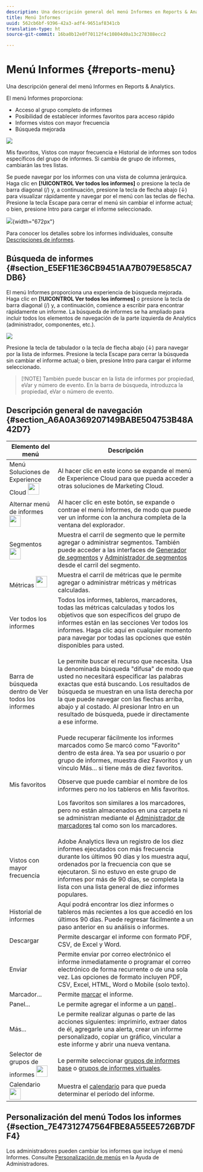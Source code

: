 ```yaml
---
description: Una descripción general del menú Informes en Reports & Analytics.
title: Menú Informes
uuid: 562cb6bf-9396-42a3-adf4-9651af8341cb
translation-type: ht
source-git-commit: 16ba0b12e0f70112f4c10804d0a13c278388ecc2

---
```



# Menú Informes {#reports-menu}

Una descripción general del menú Informes en Reports &amp; Analytics.

El menú Informes proporciona:

* Acceso al grupo completo de informes
* Posibilidad de establecer informes favoritos para acceso rápido
* Informes vistos con mayor frecuencia
* Búsqueda mejorada

![](assets/menu-mainnav.png)

Mis favoritos, Vistos con mayor frecuencia e Historial de informes son todos específicos del grupo de informes. Si cambia de grupo de informes, cambiarán las tres listas.

Se puede navegar por los informes con una vista de columna jerárquica. Haga clic en **[!UICONTROL Ver todos los informes]** o presione la tecla de barra diagonal (/) y, a continuación, presione la tecla de flecha abajo (↓) para visualizar rápidamente y navegar por el menú con las teclas de flecha. Presione la tecla Escape para cerrar el menú sin cambiar el informe actual; o bien, presione Intro para cargar el informe seleccionado.

![](assets/reports-landing.png){width=&quot;672px&quot;}

Para conocer los detalles sobre los informes individuales, consulte [Descripciones de informes](https://marketing.adobe.com/resources/help/es_ES/reference/reports_descriptions.html).

## Búsqueda de informes {#section_E5EF11E36CB9451AA7B079E585CA7DB6}

El menú Informes proporciona una experiencia de búsqueda mejorada. Haga clic en **[!UICONTROL Ver todos los informes]** o presione la tecla de barra diagonal (/) y, a continuación, comience a escribir para encontrar rápidamente un informe. La búsqueda de informes se ha ampliado para incluir todos los elementos de navegación de la parte izquierda de Analytics (administrador, componentes, etc.).

![](assets/menu-search.png)

Presione la tecla de tabulador o la tecla de flecha abajo (↓) para navegar por la lista de informes. Presione la tecla Escape para cerrar la búsqueda sin cambiar el informe actual; o bien, presione Intro para cargar el informe seleccionado.

> [!NOTE] También puede buscar en la lista de informes por propiedad, eVar y número de evento. En la barra de búsqueda, introduzca la propiedad, eVar o número de evento.

## Descripción general de navegación {#section_A6A0A369207149BABE504753B48A42D7}

<table id="table_3BA295966BBC4C94ABDC3718D1894698"> 
 <thead> 
  <tr> 
   <th colname="col1" class="entry"> Elemento del menú </th> 
   <th colname="col2" class="entry"> Descripción </th> 
  </tr>
 </thead>
 <tbody> 
  <tr> 
   <td colname="col1">Menú Soluciones de Experience Cloud <img placement="inline"  src="assets/mc-icon.png" width="30px" id="image_B75D0F6991F74389A77068D999C9A910" /> </td> 
   <td colname="col2"> Al hacer clic en este icono se expande el menú de Experience Cloud para que pueda acceder a otras soluciones de Marketing Cloud. </td> 
  </tr> 
  <tr> 
   <td colname="col1">Alternar menú de informes <img placement="inline"  src="assets/toggle_icon.png" id="image_32296B71E82C4694821D99867305F5FE" width="30px" /> </td> 
   <td colname="col2"> Al hacer clic en este botón, se expande o contrae el menú Informes, de modo que puede ver un informe con la anchura completa de la ventana del explorador. </td> 
  </tr> 
  <tr> 
   <td colname="col1"><span class="uicontrol">Segmentos <img placement="inline"  src="assets/segment_icon.png" width="30px" id="image_6BF461356C8640EA8E93B74092320E91" /></span> </td> 
   <td colname="col2">Muestra el carril de segmento que le permite agregar o administrar segmentos. También puede acceder a las interfaces de <a href="https://marketing.adobe.com/resources/help/es_ES/analytics/segment/seg_build_ui.html"  >Generador de segmentos</a> y <a href="https://marketing.adobe.com/resources/help/es_ES/analytics/segment/seg_manage.html"  >Administrador de segmentos</a> desde el carril del segmento. </td> 
  </tr> 
  <tr> 
   <td colname="col1"><span class="uicontrol">Métricas <img placement="inline"  src="assets/metrics_icon.png" width="30px" id="image_88620CB8A9CC4BC3BE4CE30BDA727512" /></span> </td> 
   <td colname="col2"> Muestra el carril de métricas que le permite agregar o administrar métricas y métricas calculadas. </td> 
  </tr> 
  <tr> 
   <td colname="col1"><span class="uicontrol"> Ver todos los informes</span> </td> 
   <td colname="col2">Todos los informes, tableros, marcadores, todas las métricas calculadas y todos los objetivos que son específicos del grupo de informes están en las secciones <span class="uicontrol">Ver todos los informes</span>. Haga clic aquí en cualquier momento para navegar por todas las opciones que estén disponibles para usted. </td> 
  </tr> 
  <tr> 
   <td colname="col1">Barra de búsqueda dentro de <span class="uicontrol">Ver todos los informes</span> </td> 
   <td colname="col2"> <p> Le permite buscar el recurso que necesita. Usa la denominada búsqueda "difusa" de modo que usted no necesitará especificar las palabras exactas que está buscando. Los resultados de búsqueda se muestran en una lista derecha por la que puede navegar con las flechas arriba, abajo y al costado. Al presionar <span class="uicontrol">Intro</span> en un resultado de búsqueda, puede ir directamente a ese informe. </p> </td> 
  </tr> 
  <tr> 
   <td colname="col1"><span class="uicontrol">Mis favoritos</span> </td> 
   <td colname="col2">Puede recuperar fácilmente los informes marcados como <span class="uicontrol">Se marcó como "Favorito"</span> dentro de esta área. Ya sea por usuario o por grupo de informes, muestra diez Favoritos y un vínculo <span class="uicontrol">Más...</span> si tiene más de diez favoritos. <p>Observe que puede cambiar el nombre de los informes pero no los tableros en Mis favoritos. </p> <p>Los favoritos son similares a los marcadores, pero no están almacenados en una carpeta ni se administran mediante el  <a href="/help/analyze/reports-analytics/bookmarks.md"  > Administrador de marcadores</a> tal como son los marcadores. </p> </td> 
  </tr> 
  <tr> 
   <td colname="col1"><span class="uicontrol"> Vistos con mayor frecuencia</span> </td> 
   <td colname="col2"> Adobe Analytics lleva un registro de los diez informes ejecutados con más frecuencia durante los últimos 90 días y los muestra aquí, ordenados por la frecuencia con que se ejecutaron. Si no estuvo en este grupo de informes por más de 90 días, se completa la lista con una lista general de diez informes populares. </td> 
  </tr> 
  <tr> 
   <td colname="col1"><span class="uicontrol"> Historial de informes</span> </td> 
   <td colname="col2"> Aquí podrá encontrar los diez informes o tableros más recientes a los que accedió en los últimos 90 días. Puede regresar fácilmente a un paso anterior en su análisis o informes. </td> 
  </tr> 
  <tr> 
   <td colname="col1"><span class="uicontrol"> Descargar</span> </td> 
   <td colname="col2">Permite descargar el informe con formato PDF, CSV, de Excel y Word. </td> 
  </tr> 
  <tr> 
   <td colname="col1"><span class="uicontrol"> Enviar</span> </td> 
   <td colname="col2">Permite enviar por correo electrónico el informe inmediatamente o programar el correo electrónico de forma recurrente o de una sola vez. Las opciones de formato incluyen PDF, CSV, Excel, HTML, Word o Mobile (solo texto).</td> 
  </tr> 
  <tr> 
   <td colname="col1"><span class="uicontrol"> Marcador...</span> </td> 
   <td colname="col2">Permite <a href="/help/analyze/reports-analytics/bookmarks.md"  > marcar</a> el informe. </td> 
  </tr> 
  <tr> 
   <td colname="col1"><span class="uicontrol"> Panel</span>... </td> 
   <td colname="col2">Le permite agregar el informe a un <a href="/help/analyze/reports-analytics/dashboard.md"  >panel</a>.. </td> 
  </tr> 
  <tr> 
   <td colname="col1"><span class="uicontrol"> Más...</span> </td> 
   <td colname="col2"> Le permite realizar algunas o parte de las acciones siguientes: imprimirlo, extraer datos de él, agregarle una alerta, crear un informe personalizado, copiar un gráfico, vincular a este informe y abrir una nueva ventana. </td> 
  </tr> 
  <tr> 
   <td colname="col1">Selector de grupos de informes <img placement="inline"  src="assets/report-suite-selector.png" width="30px" id="image_9F64944D46574B2AA38D81A7C82C4AC4" /> </td> 
   <td colname="col2">Le permite seleccionar <a href="https://marketing.adobe.com/resources/help/es_ES/reference/report_suites_admin.html"  >grupos de informes base</a> o <a href="https://marketing.adobe.com/resources/help/es_ES/reference/virtual-report-suites.html"  >grupos de informes virtuales</a>. </td> 
  </tr> 
  <tr> 
   <td colname="col1">Calendario <img placement="inline"  src="assets/calendar-icon.png" width="30px" id="image_C5E4F87F964C4C3E98496D38A1123502" /> </td> 
   <td colname="col2">Muestra el <a href="/help/analyze/reports-analytics/overview/report-overview.md#section_8C6C4AD84D9043E8ABD53FF8F645AAB1"  >calendario</a> para que pueda determinar el período del informe. </td> 
  </tr> 
 </tbody> 
</table>

## Personalización del menú Todos los informes {#section_7E47312747564FBE8A55EE5726B7DFF4}

Los administradores pueden cambiar los informes que incluye el menú Informes. Consulte [Personalización de menús](https://docs.adobe.com/content/help/es-ES/analytics/admin/admin-tools/customize-menus.translate.html) en la Ayuda de Administradores.
